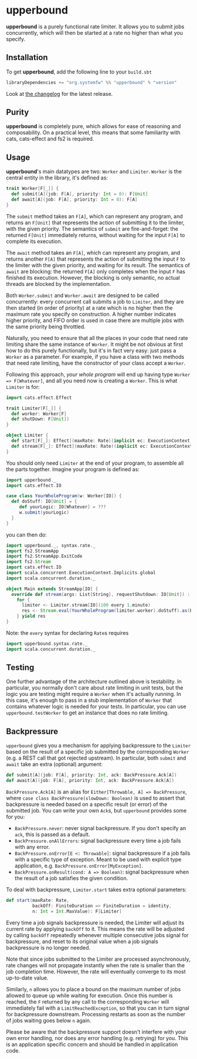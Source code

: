 # upperbound

**upperbound** is a purely functional rate limiter. It
allows you to submit jobs concurrently, which will then be started at
a rate no higher than what you specify.

## Installation
To get **upperbound**, add the following line to your `build.sbt`

``` scala
libraryDependencies += "org.systemfw" %% "upperbound" % "version"
```
Look at [the changelog](CHANGELOG.md) for the latest release.

## Purity

**upperbound** is completely pure, which allows for ease of reasoning
and composability. On a practical level, this means that some
familiarity with cats, cats-effect and fs2 is required.

## Usage

**upperbound**'s main datatypes are two: `Worker` and `Limiter`.
`Worker` is the central entity in the library, it's defined as:

``` scala
trait Worker[F[_]] {
  def submit[A](job: F[A], priority: Int = 0): F[Unit]
  def await[A](job: F[A], priority: Int = 0): F[A]
}
```
The `submit` method takes an `F[A]`, which can represent any
program, and returns an `F[Unit]` that represents the action of
submitting it to the limiter, with the given priority. The semantics
of `submit` are fire-and-forget: the returned `F[Unit]` immediately
returns, without waiting for the input `F[A]` to complete its
execution.

The `await` method takes an `F[A]`, which can represent any program,
and returns another `F[A]` that represents the action of submitting
the input `F` to the limiter with the given priority, and waiting
for its result.  The semantics of `await` are blocking: the returned
`F[A]` only completes when the input `F` has finished its
execution. However, the blocking is only semantic, no actual threads
are blocked by the implementation.

Both `Worker.submit` and `Worker.await` are designed to be called
concurrently: every concurrent call submits a job to `Limiter`, and
they are then started (in order of priority) at a rate which is
no higher then the maximum rate you specify on construction.
A higher number indicates higher priority, and FIFO order is used in
case there are multiple jobs with the same priority being throttled.

Naturally, you need to ensure that all the places in your code that
need rate limiting share the same instance of `Worker`. It might be
not obvious at first how to do this purely functionally, but it's in
fact very easy: just pass a `Worker` as a parameter. For example, if
you have a class with two methods that need rate limiting, have the
constructor of your class accept a `Worker`.

Following this approach, _your whole program_ will end up having type
`Worker => F[Whatever]`, and all you need now is creating a
`Worker`. This is what `Limiter` is for:

``` scala
import cats.effect.Effect

trait Limiter[F[_]] {
  def worker: Worker[F]
  def shutDown: F[Unit])
}

object Limiter {
  def start[F[_]: Effect](maxRate: Rate)(implicit ec: ExecutionContext): F[Limiter[F]]
  def stream[F[_]: Effect](maxRate: Rate)(implicit ec: ExecutionContext): Stream[F, Limiter[F]]
}
```
You should only need `Limiter` at the end of your program, to assemble
all the parts together. Imagine your program is defined as:

``` scala
import upperbound._
import cats.effect.IO

case class YourWholeProgram(w: Worker[IO]) {
  def doStuff: IO[Unit] = {
     def yourLogic: IO[Whatever] = ???
     w.submit(yourLogic)
  }
}
```
you can then do:

``` scala
import upperbound._, syntax.rate._
import fs2.StreamApp
import fs2.StreamApp.ExitCode
import fs2.Stream
import cats.effect.IO
import scala.concurrent.ExecutionContext.Implicits.global
import scala.concurrent.duration._

object Main extends StreamApp[IO] {
  override def stream(args: List[String], requestShutdown: IO[Unit]) : Stream[IO, ExitCode] =
    for {
      limiter <- Limiter.stream[IO](100 every 1.minute)
      res <- Stream.eval(YourWholeProgram(limiter.worker).doStuff).as(ExitCode.Success)
    } yield res
}
```

Note: the `every` syntax for declaring `Rate`s requires

``` scala
import upperbound.syntax.rate._
import scala.concurrent.duration._
```

## Testing
One further advantage of the architecture outlined above is testability.
In particular, you normally don't care about rate limiting in unit
tests, but the logic you are testing might require a `Worker` when
it's actually running. In this case, it's enough to pass in a stub
implementation of `Worker` that contains whatever logic is needed for
your tests. In particular, you can use `upperbound.testWorker` to get an
instance that does no rate limiting.

## Backpressure

`upperbound` gives you a mechanism for applying backpressure to the
`Limiter` based on the result of a specific job submitted by the
corresponding `Worker` (e.g. a REST call that got rejected upstream).
In particular, both `submit` and `await` take an extra (optional)
argument:

``` scala
def submit[A](job: F[A], priority: Int, ack: BackPressure.Ack[A])
def await[A](job: F[A], priority: Int, ack: BackPressure.Ack[A])
```

`BackPressure.Ack[A]` is an alias for `Either[Throwable, A] => BackPressure`,
where `case class BackPressure(slowDown: Boolean)` is used to assert
that backpressure is needed based on a specific result (or error) of
the submitted job. You can write your own `Ack`s, but `upperbound` provides
some for you:

- `BackPressure.never`: never signal backpressure. If you don't
  specify an `ack`, this is passed as a default.
- `BackPressure.onAllErrors`: signal backpressure every time a job
  fails with any error.
- `BackPressure.onError[E <: Throwable]`: signal backpressure if a job
  fails with a specific type of exception. Meant to be used with
  explicit type application, e.g. `BackPressure.onError[MyException]`.
- `BackPressure.onResult(cond: A => Boolean)`: signal backpressure
  when the result of a job satisfies the given condition.

To deal with backpressure, `Limiter.start` takes extra optional parameters:

``` scala
def start(maxRate: Rate,
          backOff: FiniteDuration => FiniteDuration = identity,
          n: Int = Int.MaxValue): F[Limiter]
```

Every time a job signals backpressure is needed, the Limiter will
adjust its current rate by applying `backOff` to it. This means the
rate will be adjusted by calling `backOff` repeatedly whenever
multiple consecutive jobs signal for backpressure, and reset to its
original value when a job signals backpressure is no longer needed.

Note that since jobs submitted to the Limiter are processed
asynchronously, rate changes will not propagate instantly when the
rate is smaller than the job completion time. However, the rate will
eventually converge to its most up-to-date value.

Similarly, `n` allows you to place a bound on the maximum number of
jobs allowed to queue up while waiting for execution. Once this number
is reached, the `F` returned by any call to the corresponding
`Worker` will immediately fail with a `LimitReachedException`, so
that you can in turn signal for backpressure downstream. Processing
restarts as soon as the number of jobs waiting goes below `n` again.

Please be aware that the backpressure support doesn't interfere with
your own error handling, nor does any error handling (e.g. retrying)
for you. This is an application specific concern and should be handled
in application code.
